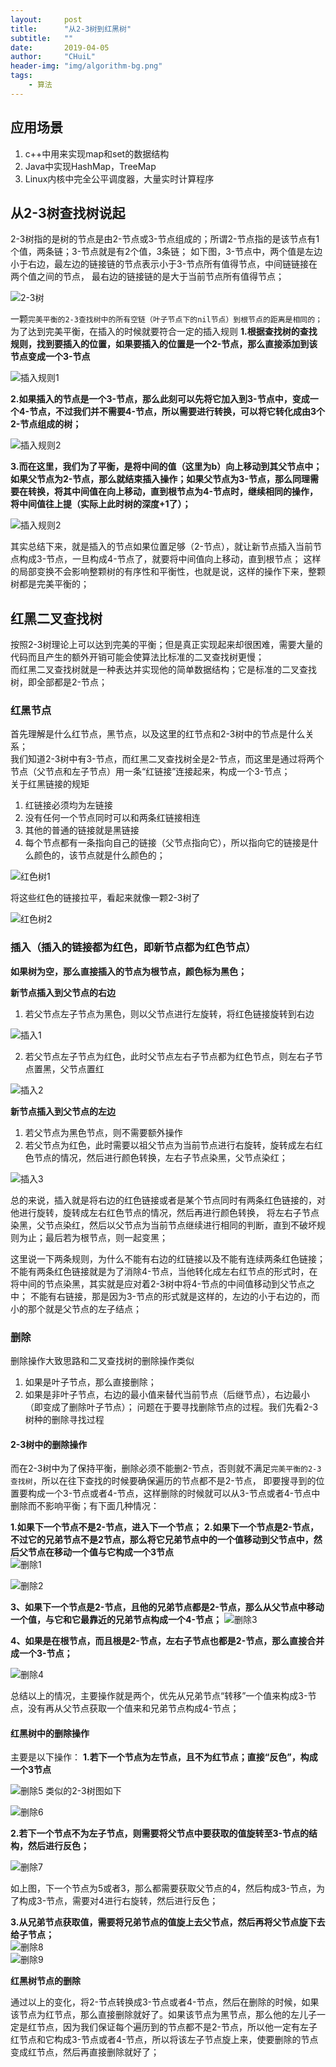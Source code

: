 ```yaml
---
layout:     post
title:      "从2-3树到红黑树"
subtitle:   ""
date:       2019-04-05
author:     "CHuiL"
header-img: "img/algorithm-bg.png"
tags:
    - 算法
---
```



## 应用场景

1. c++中用来实现map和set的数据结构
2. Java中实现HashMap，TreeMap
3. Linux内核中完全公平调度器，大量实时计算程序

## 从2-3树查找树说起

2-3树指的是树的节点是由2-节点或3-节点组成的；所谓2-节点指的是该节点有1个值，两条链；3-节点就是有2个值，3条链；
如下图，3-节点中，两个值是左边小于右边，最左边的链接链的节点表示小于3-节点所有值得节点，中间链链接在两个值之间的节点，
最右边的链接链的是大于当前节点所有值得节点；  
  
  ![2-3树](/chuil/img/algorithm/19-08-21-1.png)
 
 一颗`完美平衡的2-3查找树中的所有空链（叶子节点下的nil节点）到根节点的距离是相同的；`为了达到完美平衡，在插入的时候就要符合一定的插入规则
 **1.根据查找树的查找规则，找到要插入的位置，如果要插入的位置是一个2-节点，那么直接添加到该节点变成一个3-节点**
  
  ![插入规则1](/chuil/img/algorithm/19-08-21-2.png)
 
 **2.如果插入的节点是一个3-节点，那么此刻可以先将它加入到3-节点中，变成一个4-节点，不过我们并不需要4-节点，所以需要进行转换，可以将它转化成由3个2-节点组成的树；**
  
  ![插入规则2](/chuil/img/algorithm/19-08-21-3.png)
 
 **3.而在这里，我们为了平衡，是将中间的值（这里为b）向上移动到其父节点中；如果父节点为2-节点，那么就结束插入操作；如果父节点为3-节点，那么同理需要在转换，将其中间值在向上移动，直到根节点为4-节点时，继续相同的操作，将中间值往上提（实际上此时树的深度+1了）；**
  
  ![插入规则2](/chuil/img/algorithm/19-08-21-4.png)

其实总结下来，就是插入的节点如果位置足够（2-节点），就让新节点插入当前节点构成3-节点，一旦构成4-节点了，就要将中间值向上移动，直到根节点；
这样的局部变换不会影响整颗树的有序性和平衡性，也就是说，这样的操作下来，整颗树都是完美平衡的；

## 红黑二叉查找树

按照2-3树理论上可以达到完美的平衡；但是真正实现起来却很困难，需要大量的代码而且产生的额外开销可能会使算法比标准的二叉查找树更慢；  
而红黑二叉查找树就是一种表达并实现他的简单数据结构；它是标准的二叉查找树，即全部都是2-节点；

### 红黑节点

首先理解是什么红节点，黑节点，以及这里的红节点和2-3树中的节点是什么关系；  
我们知道2-3树中有3-节点，而红黑二叉查找树全是2-节点，而这里是通过将两个节点（父节点和左子节点）用一条“红链接”连接起来，构成一个3-节点；  
关于红黑链接的规矩
1. 红链接必须均为左链接
2. 没有任何一个节点同时可以和两条红链接相连
3. 其他的普通的链接就是黑链接
4. 每个节点都有一条指向自己的链接（父节点指向它），所以指向它的链接是什么颜色的，该节点就是什么颜色的；  
  
![红色树1](/chuil/img/algorithm/19-08-21-5.png)  

将这些红色的链接拉平，看起来就像一颗2-3树了  

![红色树2](/chuil/img/algorithm/19-08-21-6.png)

### 插入（插入的链接都为红色，即新节点都为红色节点）

**如果树为空，那么直接插入的节点为根节点，颜色标为黑色；**

**新节点插入到父节点的右边**

1. 若父节点左子节点为黑色，则以父节点进行左旋转，将红色链接旋转到右边
  
  ![插入1](/chuil/img/algorithm/19-08-21-7.png)

2. 若父节点左子节点为红色，此时父节点左右子节点都为红色节点，则左右子节点置黑，父节点置红
  
  ![插入2](/chuil/img/algorithm/19-08-21-8.png)

**新节点插入到父节点的左边**

1. 若父节点为黑色节点，则不需要额外操作
2. 若父节点为红色，此时需要以祖父节点为当前节点进行右旋转，旋转成左右红色节点的情况，然后进行颜色转换，左右子节点染黑，父节点染红；  

![插入3](/chuil/img/algorithm/19-08-21-9.png)

总的来说，插入就是将右边的红色链接或者是某个节点同时有两条红色链接的，对他进行旋转，旋转成左右红色节点的情况，然后再进行颜色转换，
将左右子节点染黑，父节点染红，然后以父节点为当前节点继续进行相同的判断，直到不破坏规则为止；最后若为根节点，则一起变黑；

这里说一下两条规则，为什么不能有右边的红链接以及不能有连续两条红色链接；
不能有两条红色链接就是为了消除4-节点，当他转化成左右红节点的形式时，在将中间的节点染黑，其实就是应对着2-3树中将4-节点的中间值移动到父节点之中；
不能有右链接，那是因为3-节点的形式就是这样的，左边的小于右边的，而小的那个就是父节点的左子结点；

### 删除

删除操作大致思路和二叉查找树的删除操作类似
1. 如果是叶子节点，那么直接删除；
2. 如果是非叶子节点，右边的最小值来替代当前节点（后继节点），右边最小（即变成了删除叶子节点）；
问题在于要寻找删除节点的过程。我们先看2-3树种的删除寻找过程

#### 2-3树中的删除操作

而在2-3树中为了保持平衡，删除必须不能删2-节点，否则就不满足`完美平衡的2-3查找树`，所以在往下查找的时候要确保遍历的节点都不是2-节点，
即要搜寻到的位置要构成一个3-节点或者4-节点，这样删除的时候就可以从3-节点或者4-节点中删除而不影响平衡；有下面几种情况：

**1.如果下一个节点不是2-节点，进入下一个节点；**
**2.如果下一个节点是2-节点，不过它的兄弟节点不是2节点，那么将它兄弟节点中的一个值移动到父节点中，然后父节点在移动一个值与它构成一个3节点**  
![删除1](/chuil/img/algorithm/19-08-21-10.png)  

![删除2](/chuil/img/algorithm/19-08-21-11.png)

**3、如果下一个节点是2-节点，且他的兄弟节点都是2-节点，那么从父节点中移动一个值，与它和它最靠近的兄弟节点构成一个4-节点；** 
![删除3](/chuil/img/algorithm/19-08-21-12.png)

**4、如果是在根节点，而且根是2-节点，左右子节点也都是2-节点，那么直接合并成一个3-节点；**  

![删除4](/chuil/img/algorithm/19-08-21-13.png)

总结以上的情况，主要操作就是两个，优先从兄弟节点“转移”一个值来构成3-节点，没有再从父节点获取一个值来和兄弟节点构成4-节点；



#### 红黑树中的删除操作
主要是以下操作：
**1.若下一个节点为左节点，且不为红节点；直接“反色”，构成一个3节点**  

![删除5](/chuil/img/algorithm/19-08-21-14.png)
类似的2-3树图如下  

![删除6](/chuil/img/algorithm/19-08-21-15.png)

**2.若下一个节点不为左子节点，则需要将父节点中要获取的值旋转至3-节点的结构，然后进行反色；**  

![删除7](/chuil/img/algorithm/19-08-21-16.png)

如上图，下一个节点为5或者3，那么都需要获取父节点的4，然后构成3-节点，为了构成3-节点，需要对4进行右旋转，然后进行反色；

**3.从兄弟节点获取值，需要将兄弟节点的值旋上去父节点，然后再将父节点旋下去给子节点；**  
![删除8](/chuil/img/algorithm/19-08-21-17.png)  
![删除9](/chuil/img/algorithm/19-08-21-18.png)

**红黑树节点的删除**  

通过以上的变化，将2-节点转换成3-节点或者4-节点，然后在删除的时候，如果该节点为红节点，那么直接删除就好了。如果该节点为黑节点，那么他的左儿子一定是红节点，因为我们保证每个遍历到的节点都不是2-节点，所以他一定有左子红节点和它构成3-节点或者4-节点，所以将该左子节点旋上来，使要删除的节点变成红节点，然后再直接删除就好了；









